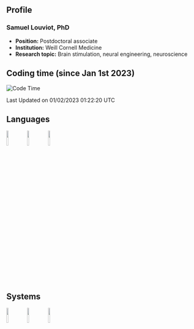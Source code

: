 ## Profile
### Samuel Louviot, PhD
- **Position:** Postdoctoral associate
- **Institution:** Weill Cornell Medicine
- **Research topic:** Brain stimulation, neural engineering, neuroscience

## Coding time (since Jan 1st 2023)

<!--START_SECTION:waka-->
![Code Time](http://img.shields.io/badge/Code%20Time-114%20hrs%2019%20mins-blue)

 Last Updated on 01/02/2023 01:22:20 UTC
 
<!--END_SECTION:waka-->

## Languages
<code><img width="10%" src=https://www.vectorlogo.zone/logos/python/python-icon.svg></code>
<code><img width="10%" src=https://www.vectorlogo.zone/logos/gnu_bash/gnu_bash-icon.svg></code>
<code><img width="10%" src=https://www.vectorlogo.zone/logos/git-scm/git-scm-icon.svg></code>

## Systems
<code><img width="10%" src=https://www.vectorlogo.zone/logos/linux/linux-icon.svg></code>
<code><img width="10%" src=https://cdn.worldvectorlogo.com/logos/mac-os-2.svg></code>
<code><img width="10%" src=https://www.vectorlogo.zone/logos/microsoft/microsoft-icon.svg></code>
